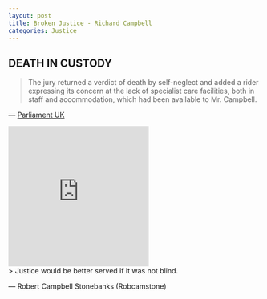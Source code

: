 ```yaml
---
layout: post
title: Broken Justice - Richard Campbell
categories: Justice
---
```


## DEATH IN CUSTODY

> The jury returned a verdict of death by self-neglect and added a rider expressing its concern at the lack of specialist care facilities, both in staff and accommodation, which had been available to Mr. Campbell.

&#8212; <a href="https://api.parliament.uk/historic-hansard/commons/1980/aug/08/richard-campbell-death-in-custody">Parliament UK</a>

<iframe width="280" height="280" src="https://www.youtube.com/embed/5NhYyfQMTQQ" frameborder="0" allow="accelerometer; autoplay; encrypted-media; gyroscope; picture-in-picture" allowfullscreen></iframe>
<br/>
> Justice would be better served if it was not blind.

&#8212; Robert Campbell Stonebanks (Robcamstone)
